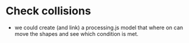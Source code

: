 # Check collisions

- we could create (and link) a processing.js model that where on can move the shapes and see which condition is met.
